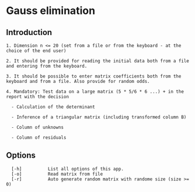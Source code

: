 # Gauss elimination
  ## Introduction
  
    1. Dimension n <= 20 (set from a file or from the keyboard - at the choice of the end user)

    2. It should be provided for reading the initial data both from a file and entering from the keyboard.

    3. It should be possible to enter matrix coefficients both from the keyboard and from a file. Also provide for random odds.

    4. Mandatory: Test data on a large matrix (5 * 5/6 * 6 ...) + in the report with the decision

      - Calculation of the determinant

      - Inference of a triangular matrix (including transformed column B)

      - Column of unknowns

      - Column of residuals
  ## Options
      
      [-h]          List all options of this app.
      [-o]          Read matrix from file 
      [-r]          Auto generate random matrix with randome size (size >= 0)
  
